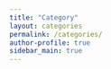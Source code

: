 ```yaml
---
title: "Category"
layout: categories
permalink: /categories/
author-profile: true
sidebar_main: true
---
```

